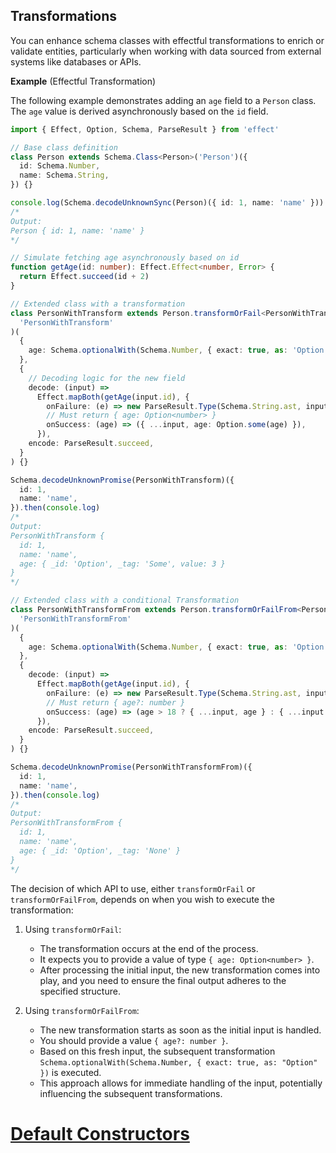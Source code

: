 ## Transformations

You can enhance schema classes with effectful transformations to enrich or validate entities, particularly when working with data sourced from external systems like databases or APIs.

**Example** (Effectful Transformation)

The following example demonstrates adding an `age` field to a `Person` class. The `age` value is derived asynchronously based on the `id` field.

```ts twoslash
import { Effect, Option, Schema, ParseResult } from 'effect'

// Base class definition
class Person extends Schema.Class<Person>('Person')({
  id: Schema.Number,
  name: Schema.String,
}) {}

console.log(Schema.decodeUnknownSync(Person)({ id: 1, name: 'name' }))
/*
Output:
Person { id: 1, name: 'name' }
*/

// Simulate fetching age asynchronously based on id
function getAge(id: number): Effect.Effect<number, Error> {
  return Effect.succeed(id + 2)
}

// Extended class with a transformation
class PersonWithTransform extends Person.transformOrFail<PersonWithTransform>(
  'PersonWithTransform'
)(
  {
    age: Schema.optionalWith(Schema.Number, { exact: true, as: 'Option' }),
  },
  {
    // Decoding logic for the new field
    decode: (input) =>
      Effect.mapBoth(getAge(input.id), {
        onFailure: (e) => new ParseResult.Type(Schema.String.ast, input.id, e.message),
        // Must return { age: Option<number> }
        onSuccess: (age) => ({ ...input, age: Option.some(age) }),
      }),
    encode: ParseResult.succeed,
  }
) {}

Schema.decodeUnknownPromise(PersonWithTransform)({
  id: 1,
  name: 'name',
}).then(console.log)
/*
Output:
PersonWithTransform {
  id: 1,
  name: 'name',
  age: { _id: 'Option', _tag: 'Some', value: 3 }
}
*/

// Extended class with a conditional Transformation
class PersonWithTransformFrom extends Person.transformOrFailFrom<PersonWithTransformFrom>(
  'PersonWithTransformFrom'
)(
  {
    age: Schema.optionalWith(Schema.Number, { exact: true, as: 'Option' }),
  },
  {
    decode: (input) =>
      Effect.mapBoth(getAge(input.id), {
        onFailure: (e) => new ParseResult.Type(Schema.String.ast, input, e.message),
        // Must return { age?: number }
        onSuccess: (age) => (age > 18 ? { ...input, age } : { ...input }),
      }),
    encode: ParseResult.succeed,
  }
) {}

Schema.decodeUnknownPromise(PersonWithTransformFrom)({
  id: 1,
  name: 'name',
}).then(console.log)
/*
Output:
PersonWithTransformFrom {
  id: 1,
  name: 'name',
  age: { _id: 'Option', _tag: 'None' }
}
*/
```

The decision of which API to use, either `transformOrFail` or `transformOrFailFrom`, depends on when you wish to execute the transformation:

1. Using `transformOrFail`:
   - The transformation occurs at the end of the process.
   - It expects you to provide a value of type `{ age: Option<number> }`.
   - After processing the initial input, the new transformation comes into play, and you need to ensure the final output adheres to the specified structure.

2. Using `transformOrFailFrom`:
   - The new transformation starts as soon as the initial input is handled.
   - You should provide a value `{ age?: number }`.
   - Based on this fresh input, the subsequent transformation `Schema.optionalWith(Schema.Number, { exact: true, as: "Option" })` is executed.
   - This approach allows for immediate handling of the input, potentially influencing the subsequent transformations.

# [Default Constructors](https://effect.website/docs/schema/default-constructors/)
